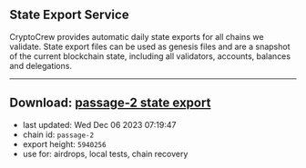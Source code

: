 ## State Export Service
CryptoCrew provides automatic daily state exports for all chains we validate. State export files can be used as genesis files and are a snapshot of the current blockchain state, including all validators, accounts, balances and delegations.

---
**Download: [passage-2 state export](https://dl.ccvalidators.com/SERVICE/passage/passage-2_export_5940256.json)**
---

- last updated: Wed Dec 06 2023 07:19:47
- chain id: `passage-2`
- export height: `5940256`
- use for: airdrops, local tests, chain recovery
